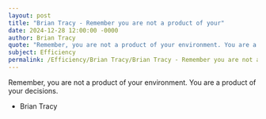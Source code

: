 ```yaml
---
layout: post
title: "Brian Tracy - Remember you are not a product of your"
date: 2024-12-28 12:00:00 -0000
author: Brian Tracy
quote: "Remember, you are not a product of your environment. You are a product of your decisions."
subject: Efficiency
permalink: /Efficiency/Brian Tracy/Brian Tracy - Remember you are not a product of your
---
```


Remember, you are not a product of your environment. You are a product of your decisions.

- Brian Tracy
